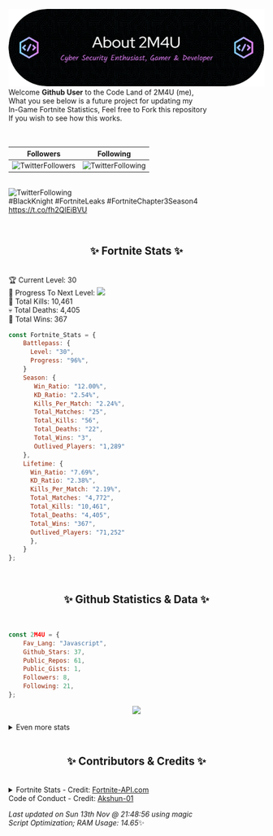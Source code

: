 
  ![Header](./src/github-banner.png)
  <br>
  Welcome **Github User** to the Code Land of 2M4U (me),<br>
  What you see below is a future project for updating my<br>
  In-Game Fortnite Statistics, Feel free to Fork this repository<br>
  If you wish to see how this works.
  <br><br>
  <br>
  
  | Followers  | Following |
  | ---------- |:---------:|
  | ![TwitterFollowers](https://img.shields.io/badge/Twitter%20Followers-80-blue)  | ![TwitterFollowing](https://img.shields.io/badge/Twitter%20Following-232-blue)  |


  <br>![TwitterFollowing](https://img.shields.io/badge/Latest%20Tweet--blue)<br>
  #BlackKnight #FortniteLeaks #FortniteChapter3Season4 https://t.co/fh2QlEiBVU
   
  <br><h2 align="center"> ✨ Fortnite Stats ✨</h2><br>
  🏆 Current Level: 30<br>
  🎉 Progress To Next Level: ![](https://geps.dev/progress/96)<br>
  🎯 Total Kills: 10,461<br>
  💀 Total Deaths: 4,405<br>
  👑 Total Wins: 367<br>

```js
const Fortnite_Stats = {
    Battlepass: {
      Level: "30",
      Progress: "96%",    
    }
    Season: { 
       Win_Ratio: "12.00%",
       KD_Ratio: "2.54%",
       Kills_Per_Match: "2.24%",
       Total_Matches: "25",
       Total_Kills: "56",
       Total_Deaths: "22",
       Total_Wins: "3",
       Outlived_Players: "1,289"
    },
    Lifetime: {
      Win_Ratio: "7.69%",
      KD_Ratio: "2.38%",
      Kills_Per_Match: "2.19%",
      Total_Matches: "4,772",
      Total_Kills: "10,461",
      Total_Deaths: "4,405",
      Total_Wins: "367",
      Outlived_Players: "71,252"
      },
    }
}; 
```


<br><h2 align="center"> ✨ Github Statistics & Data ✨</h2><br>

```js
const 2M4U = {
    Fav_Lang: "Javascript",
    Github_Stars: 37,
    Public_Repos: 61,
    Public_Gists: 1,
    Followers: 8,
    Following: 21,
}; 
```

<p align="center">
<img src="https://github-readme-streak-stats.herokuapp.com/?user=2M4U&theme=tokyonight">
</p>
<details>
  <summary>
      Even more stats
  </summary>
  <p align="center">
    <img src="https://github-profile-trophy.vercel.app/?username=2M4U&theme=dracula">
    <img src="https://github-readme-stats.vercel.app/api?username=2M4U&theme=tokyonight&count_private=true&show_icons=true&include_all_commits=true">
  </p>
</details>
<br><h2 align="center"> ✨ Contributors & Credits ✨</h2><br>
<details>
  <summary>
      Fortnite Stats - Credit: <a href="https://fortnite-api.com/?utm_source=github.com/2M4U/2M4U">Fortnite-API.com</a><br>
      Code of Conduct - Credit: <a href="https://github.com/Akshun-01">Akshun-01</a>
  </summary>
</details>

<!-- Last updated on Sun Nov 13 2022 21:48:56 GMT+0000 (Coordinated Universal Time) ;-;-->
<i>Last updated on  Sun 13th Nov @ 21:48:56 using magic<br>
Script Optimization; RAM Usage: 14.65</i>✨